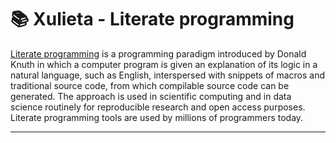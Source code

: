 📚 Xulieta - Literate programming
=================================

[Literate programming][1] is a programming paradigm introduced by Donald Knuth in
which a computer program is given an explanation of its logic in a natural language,
such as English, interspersed with snippets of macros and traditional source code,
from which compilable source code can be generated. The approach is used in scientific
computing and in data science routinely for reproducible research and open access
purposes. Literate programming tools are used by millions of programmers today.

---
[1]:https://en.wikipedia.org/wiki/Literate_programming
